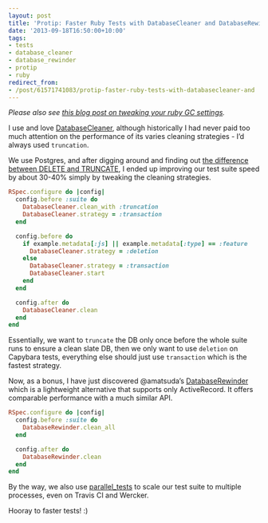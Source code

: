 ```yaml
---
layout: post
title: 'Protip: Faster Ruby Tests with DatabaseCleaner and DatabaseRewinder'
date: '2013-09-18T16:50:00+10:00'
tags:
- tests
- database_cleaner
- database_rewinder
- protip
- ruby
redirect_from:
- /post/61571741083/protip-faster-ruby-tests-with-databasecleaner-and
---
```

_Please also see [this blog post on tweaking your ruby GC settings](/blog/2013-09-06-protip-ruby-devs-please-tweak-your-gc-settings/)._

I use and love [DatabaseCleaner](https://github.com/bmabey/database_cleaner), although historically I had never paid too much attention on the performance of its varies cleaning strategies - I’d always used `truncation`.

We use Postgres, and after digging around and finding out [the difference between DELETE and TRUNCATE](http://stackoverflow.com/questions/11419536/postgresql-truncation-speed/11423886#11423886), I ended up improving our test suite speed by about 30-40% simply by tweaking the cleaning strategies.

```ruby
RSpec.configure do |config|
  config.before :suite do
    DatabaseCleaner.clean_with :truncation
    DatabaseCleaner.strategy = :transaction
  end

  config.before do
    if example.metadata[:js] || example.metadata[:type] == :feature
      DatabaseCleaner.strategy = :deletion
    else
      DatabaseCleaner.strategy = :transaction
      DatabaseCleaner.start
    end
  end

  config.after do
    DatabaseCleaner.clean
  end
end
```

Essentially, we want to `truncate` the DB only once before the whole suite runs to ensure a clean slate DB, then we only want to use `deletion` on Capybara tests, everything else should just use `transaction` which is the fastest strategy.

Now, as a bonus, I have just discovered @amatsuda’s [DatabaseRewinder](https://github.com/amatsuda/database_rewinder) which is a lightweight alternative that supports only ActiveRecord. It offers comparable performance with a much similar API.

```ruby
RSpec.configure do |config|
  config.before :suite do
    DatabaseRewinder.clean_all
  end

  config.after do
    DatabaseRewinder.clean
  end
end
```

By the way, we also use [parallel\_tests](https://github.com/grosser/parallel_tests) to scale our test suite to multiple processes, even on Travis CI and Wercker.

Hooray to faster tests! :)

